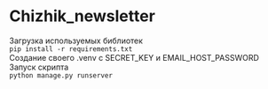 # Chizhik_newsletter
Загрузка используемых библиотек  
```pip install -r requirements.txt```  
Создание своего .venv с SECRET_KEY и EMAIL_HOST_PASSWORD   
Запуск скрипта  
```python manage.py runserver```
